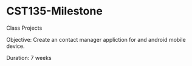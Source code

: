 # CST135-Milestone

Class Projects

Objective: Create an contact manager appliction for and android mobile device.

Duration: 7 weeks
